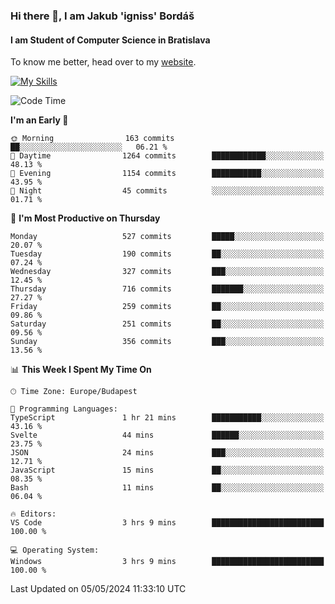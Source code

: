 ### Hi there 👋, I am Jakub 'igniss' Bordáš

#### I am Student of Computer Science in Bratislava
To know me better, head over to my [website](https://bordas.sk).

[![My Skills](https://skillicons.dev/icons?i=js,html,css,figma,svelte,java,kotlin,python,postgresql,typescript,nest,nodejs)](https://bordas.sk)


<!--START_SECTION:waka-->
![Code Time](http://img.shields.io/badge/Code%20Time-1%2C478%20hrs%2053%20mins-blue)

**I'm an Early 🐤** 

```text
🌞 Morning                163 commits         ██░░░░░░░░░░░░░░░░░░░░░░░   06.21 % 
🌆 Daytime                1264 commits        ████████████░░░░░░░░░░░░░   48.13 % 
🌃 Evening                1154 commits        ███████████░░░░░░░░░░░░░░   43.95 % 
🌙 Night                  45 commits          ░░░░░░░░░░░░░░░░░░░░░░░░░   01.71 % 
```
📅 **I'm Most Productive on Thursday** 

```text
Monday                   527 commits         █████░░░░░░░░░░░░░░░░░░░░   20.07 % 
Tuesday                  190 commits         ██░░░░░░░░░░░░░░░░░░░░░░░   07.24 % 
Wednesday                327 commits         ███░░░░░░░░░░░░░░░░░░░░░░   12.45 % 
Thursday                 716 commits         ███████░░░░░░░░░░░░░░░░░░   27.27 % 
Friday                   259 commits         ██░░░░░░░░░░░░░░░░░░░░░░░   09.86 % 
Saturday                 251 commits         ██░░░░░░░░░░░░░░░░░░░░░░░   09.56 % 
Sunday                   356 commits         ███░░░░░░░░░░░░░░░░░░░░░░   13.56 % 
```


📊 **This Week I Spent My Time On** 

```text
🕑︎ Time Zone: Europe/Budapest

💬 Programming Languages: 
TypeScript               1 hr 21 mins        ███████████░░░░░░░░░░░░░░   43.16 % 
Svelte                   44 mins             ██████░░░░░░░░░░░░░░░░░░░   23.75 % 
JSON                     24 mins             ███░░░░░░░░░░░░░░░░░░░░░░   12.71 % 
JavaScript               15 mins             ██░░░░░░░░░░░░░░░░░░░░░░░   08.35 % 
Bash                     11 mins             ██░░░░░░░░░░░░░░░░░░░░░░░   06.04 % 

🔥 Editors: 
VS Code                  3 hrs 9 mins        █████████████████████████   100.00 % 

💻 Operating System: 
Windows                  3 hrs 9 mins        █████████████████████████   100.00 % 
```


 Last Updated on 05/05/2024 11:33:10 UTC
<!--END_SECTION:waka-->
